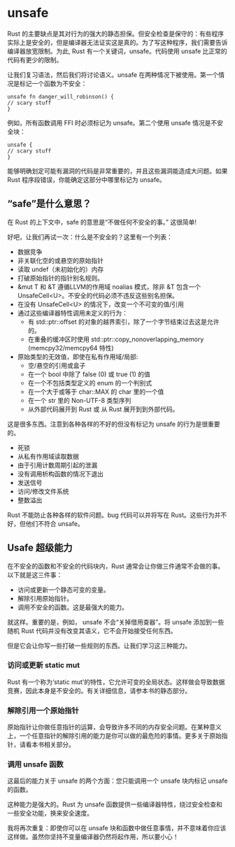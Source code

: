 # unsafe　　　　

Rust 的主要缺点是其对行为的强大的静态担保。但安全检查是保守的：有些程序实际上是安全的，但是编译器无法证实这是真的。为了写这种程序，我们需要告诉编译器放宽限制。为此, Rust 有一个关键词，unsafe。代码使用 unsafe 比正常的代码有更少的限制。　　　　

让我们复习语法，然后我们将讨论语义。unsafe 在两种情况下被使用。第一个情况是标记一个函数为不安全：

    unsafe fn danger_will_robinson() {
    // scary stuff 
    }

例如，所有函数调用 FFI 时必须标记为 unsafe。第二个使用 unsafe 情况是不安全块：

    unsafe {
    // scary stuff
    }

能够明确划定可能有漏洞的代码是非常重要的，并且这些漏洞能造成大问题。如果 Rust 程序段错误，你能确定这部分中哪里标记为 unsafe。

## “safe”是什么意思？

在 Rust 的上下文中，safe 的意思是“不做任何不安全的事。” 这很简单! 　　　　

好吧，让我们再试一次：什么是不安全的？这里有一个列表：

- 数据竞争　　
- 非关联化空的或悬空的原始指针　　
- 读取 undef（未初始化的）内存　　
- 打破原始指针的指针别名规则。　　
- &mut T 和 &T 遵循LLVM的作用域 noalias 模式，除非 &T 包含一个 UnsafeCell<U\>。不安全的代码必须不违反这些别名担保。　　
- 在没有 UnsafeCell<U\> 的情况下，改变一个不可变的值/引用
- 通过这些编译器特性调用未定义的行为： 　　
  - 有 std::ptr::offset 的对象的越界索引，除了一个字节结束过去这是允许的。　　
  - 在重叠的缓冲区时使用 std::ptr::copy_nonoverlapping_memory (memcpy32/memcpy64 特性)　
- 原始类型的无效值，即使在私有作用域/局部: 　　
  - 空/悬空的引用或盒子　
  - 在一个 bool 中除了 false (0) 或 true (1) 的值　
  - 在一个不包括类型定义的 enum 的一个判别式
  - 在一个大于或等于 char::MAX 的 char 里的一个值 
  - 在一个 str 里的 Non-UTF-8 类型序列　
  - 从外部代码展开到 Rust 或 从 Rust 展开到到外部代码。

这是很多东西。注意到各种各样的不好的但没有标记为 unsafe 的行为是很重要的。

- 死锁　　
- 从私有作用域读取数据　
- 由于引用计数周期引起的泄漏　　
- 没有调用析构函数的情况下退出　　
- 发送信号　　
- 访问/修改文件系统　
- 整数溢出

Rust 不能防止各种各样的软件问题。bug 代码可以并将写在 Rust。这些行为并不好，但他们不符合 unsafe。

## Usafe 超级能力　　　　

在不安全的函数和不安全的代码块内，Rust 通常会让你做三件通常不会做的事。以下就是这三件事：

- 访问或更新一个静态可变的变量。　　
- 解除引用原始指针。　　
- 调用不安全的函数。这是最强大的能力。　　　　

就这样。重要的是，例如， unsafe 不会“关掉借用查器”。将 unsafe 添加到一些随机 Rust 代码并没有改变其语义，它不会开始接受任何东西。　　　　

但是它会让你写一些打破一些规则的东西。让我们学习这三种能力。

### 访问或更新 static mut

Rust 有一个称为‘static mut’的特性，它允许可变的全局状态。这样做会导致数据竞赛，因此本身是不安全的。有关详细信息，请参本书的静态部分。

### 解除引用一个原始指针

原始指针让你做任意指针的运算，会导致许多不同的内存安全问题。在某种意义上，一个任意指针的解除引用的能力是你可以做的最危险的事情。更多关于原始指针，请看本书相关部分。

### 调用 unsafe 函数

这最后的能力关于 unsafe 的两个方面：您只能调用一个 unsafe 块内标记 unsafe 的函数。　　　　

这种能力是强大的。Rust 为 unsafe 函数提供一些编译器特性，绕过安全检查和一些安全功能，换来安全速度。　　　　

我将再次重复：即使你可以在 unsafe 块和函数中做任意事情，并不意味着你应该这样做。虽然你坚持不变量编译器仍然将起作用，所以要小心！
